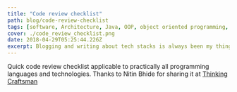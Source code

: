 ```yaml
---
title: "Code review checklist"
path: blog/code-review-checklist
tags: [software, Architecture, Java, OOP, object oriented programming, code review]
cover: ./code_review_checklist.png
date: 2018-04-29T05:25:44.226Z
excerpt: Blogging and writing about tech stacks is always been my thing. Code review checklist
---
```


Quick code review checklist applicable to practically all programming languages and technologies. Thanks to Nitin Bhide for sharing it at [Thinking Craftsman](http://thinkingcraftsman.in/start.htm "Thinking Craftsman")